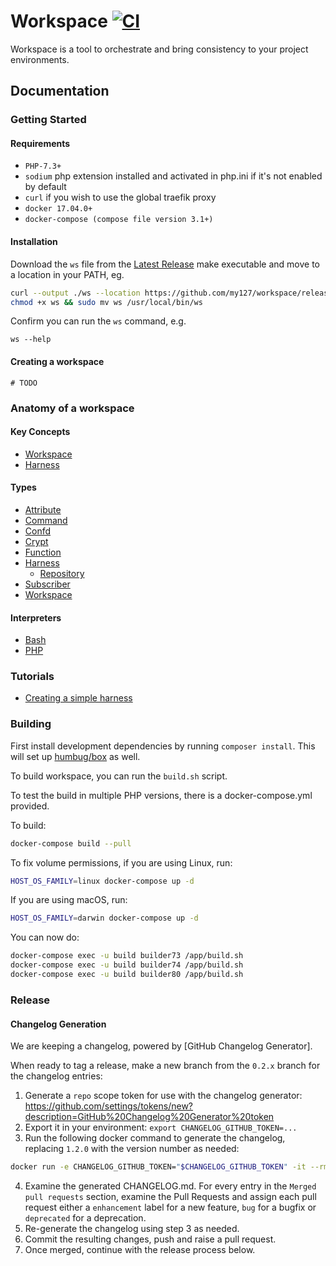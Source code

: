 # Workspace [![CI](https://github.com/my127/workspace/actions/workflows/ci.yml/badge.svg)](https://github.com/my127/workspace/actions/workflows/ci.yml)

Workspace is a tool to orchestrate and bring consistency to your project environments.

## Documentation

### Getting Started
#### Requirements
 - `PHP-7.3+`
 - `sodium` php extension installed and activated in php.ini if it's not enabled by default
 - `curl` if you wish to use the global traefik proxy
 - `docker 17.04.0+`
 - `docker-compose (compose file version 3.1+)`

#### Installation

Download the `ws` file from the [Latest Release](https://github.com/my127/workspace/releases/latest) make executable and move to a location in your PATH, eg.
```bash
curl --output ./ws --location https://github.com/my127/workspace/releases/download/0.1.3/ws
chmod +x ws && sudo mv ws /usr/local/bin/ws
```

Confirm you can run the `ws` command, e.g.
```
ws --help
```

#### Creating a workspace
```
# TODO
```

### Anatomy of a workspace

#### Key Concepts
 - [Workspace](docs/concepts/workspace.md)
 - [Harness](docs/concepts/harness.md)

#### Types

 - [Attribute](docs/types/attribute.md)
 - [Command](docs/types/command.md)
 - [Confd](docs/types/confd.md)
 - [Crypt](docs/types/crypt.md)
 - [Function](docs/types/function.md)
 - [Harness](docs/types/harness.md)
   - [Repository](docs/types/harness-repository.md)
 - [Subscriber](docs/types/subscriber.md)
 - [Workspace](docs/types/workspace.md)

#### Interpreters

 - [Bash](docs/interpreters/bash.md)
 - [PHP](docs/interpreters/php.md)

### Tutorials

 - [Creating a simple harness](docs/tutorials/create-harness.md)

### Building

First install development dependencies by running `composer install`. This will set up [humbug/box] as well.

To build workspace, you can run the `build.sh` script.

To test the build in multiple PHP versions, there is a docker-compose.yml provided.

To build:
```bash
docker-compose build --pull
```
To fix volume permissions, if you are using Linux, run:
```bash
HOST_OS_FAMILY=linux docker-compose up -d
```
If you are using macOS, run:
```bash
HOST_OS_FAMILY=darwin docker-compose up -d
```

You can now do:
```bash
docker-compose exec -u build builder73 /app/build.sh
docker-compose exec -u build builder74 /app/build.sh
docker-compose exec -u build builder80 /app/build.sh
```

### Release

#### Changelog Generation

We are keeping a changelog, powered by [GitHub Changelog Generator].

When ready to tag a release, make a new branch from the `0.2.x` branch for the changelog entries:
1. Generate a `repo` scope token for use with the changelog generator: https://github.com/settings/tokens/new?description=GitHub%20Changelog%20Generator%20token
2. Export it in your environment: `export CHANGELOG_GITHUB_TOKEN=...`
3. Run the following docker command to generate the changelog, replacing `1.2.0` with the version number as needed:
  ```bash
  docker run -e CHANGELOG_GITHUB_TOKEN="$CHANGELOG_GITHUB_TOKEN" -it --rm -v "$(pwd)":/usr/local/src/your-app -v "$(pwd)/github-changelog-http-cache":/tmp/github-changelog-http-cache githubchangeloggenerator/github-changelog-generator --user my127 --project workspace --exclude-labels "duplicate,question,invalid,wontfix,skip-changelog" --since-tag 0.1.0 --release-branch 0.2.x --future-release 0.2.0-rc.1
  ```
4. Examine the generated CHANGELOG.md. For every entry in the `Merged pull requests` section, examine the Pull Requests
   and assign each pull request either a `enhancement` label for a new feature, `bug` for a bugfix or `deprecated` for
   a deprecation.
5. Re-generate the changelog using step 3 as needed.
6. Commit the resulting changes, push and raise a pull request.
7. Once merged, continue with the release process below.

[humbug/box]: https://github.com/humbug/box
